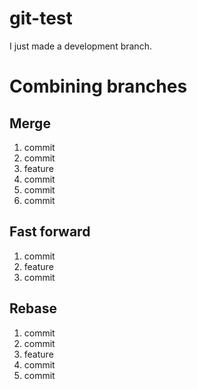 # git-test

I just made a development branch.

# Combining branches

## Merge

1. commit
2. commit
3. feature
4. commit
5. commit
6. commit

## Fast forward

1. commit
2. feature
3. commit

## Rebase

1. commit
2. commit
3. feature
4. commit
5. commit
